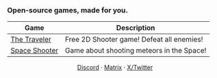 <!-- <img align="center" src="/repo/banners/notestudios.png"> -->

### Open-source games, made for you.

| Game | Description |
| - | - |
| [The Traveler](https://github.com/notestudios/TheTraveler) | Free 2D Shooter game! Defeat all enemies! |
| [Space Shooter](https://github.com/notestudios/SpaceShooter) | Game about shooting meteors in the Space! |

<p align="center">
  <a href="https://discord.com/users/568589231954591749">Discord</a> · 
  <a href="https://matrix.to/#/@retrozinndev:matrix.org">Matrix</a> · 
  <a href="https://x.com/@retrozinndev">X/Twitter</a>
</p>
